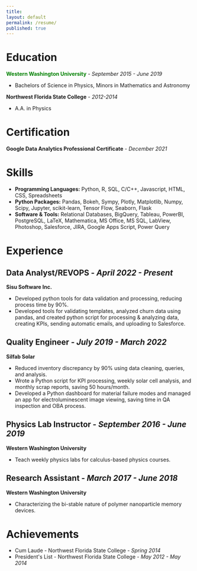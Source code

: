 ```yaml
---
title:
layout: default
permalink: /resume/
published: true
---
```


# Education
<span style="color:green">**Western Washington University**</span> - *September 2015 - June 2019*
- Bachelors of Science in Physics, Minors in Mathematics and Astronomy

**Northwest Florida State College** - *2012-2014*
- A.A. in Physics

# Certification
**Google Data Analytics Professional Certificate** - *December 2021*

# Skills
- **Programming Languages:** Python, R, SQL, C/C++, Javascript, HTML, CSS, Spreadsheets
- **Python Packages:** Pandas, Bokeh, Sympy, Plotly, Matplotlib, Numpy, Scipy, Jupyter, scikit-learn, Tensor Flow, Seaborn, Flask
- **Software & Tools:** Relational Databases, BigQuery, Tableau, PowerBI, PostgreSQL, LaTeX, Mathematica, MS Office, MS SQL, LabView, Photoshop, Salesforce, JIRA, Google Apps Script, Power Query

# Experience
## Data Analyst/REVOPS - *April 2022 - Present*
**Sisu Software Inc.**
- Developed python tools for data validation and processing, reducing process time by 90%.
- Developed tools for validating templates, analyzed churn data using pandas, and created python script for processing & analyzing data, creating KPIs, sending automatic emails, and uploading to Salesforce.

## Quality Engineer - *July 2019 - March 2022*
**Silfab Solar**
- Reduced inventory discrepancy by 90% using data cleaning, queries, and analysis.
- Wrote a Python script for KPI processing, weekly solar cell analysis, and monthly scrap reports, saving 50 hours/month.
- Developed a Python dashboard for material failure modes and managed an app for electroluminescent image viewing, saving time in QA inspection and OBA process.

## Physics Lab Instructor - *September 2016 - June 2019*
**Western Washington University**
- Teach weekly physics labs for calculus-based physics courses.

## Research Assistant - *March 2017 - June 2018*
**Western Washington University**
- Characterizing the bi-stable nature of polymer nanoparticle memory devices.

# Achievements
- Cum Laude - Northwest Florida State College - *Spring 2014*
- President's List - Northwest Florida State College - *May 2012 - May 2014*
